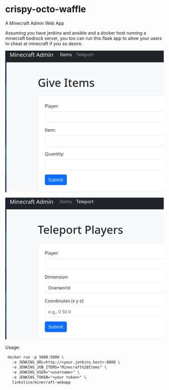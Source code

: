 # crispy-octo-waffle
A Minecraft Admin Web App

Assuming you have jenkins and ansible and a docker host running a minecraft bedrock server, you too can run this flask app to allow your users to cheat at minecraft if you so desire. 

![Alt text](/screenshots/items.png?raw=true "Give yourself crap")

![Alt text](/screenshots/teleport.png?raw=true "Go anywhere")



Usage:
````
 docker run -p 5000:5000 \
   -e JENKINS_URL=http://<your.jenkins.host>:8080 \
   -e JENKINS_JOB_ITEMS="Minecraft%20Items" \
   -e JENKINS_USER="<username>" \
   -e JENKINS_TOKEN="<your token>" \
   linkslice/minecraft-webapp
````
